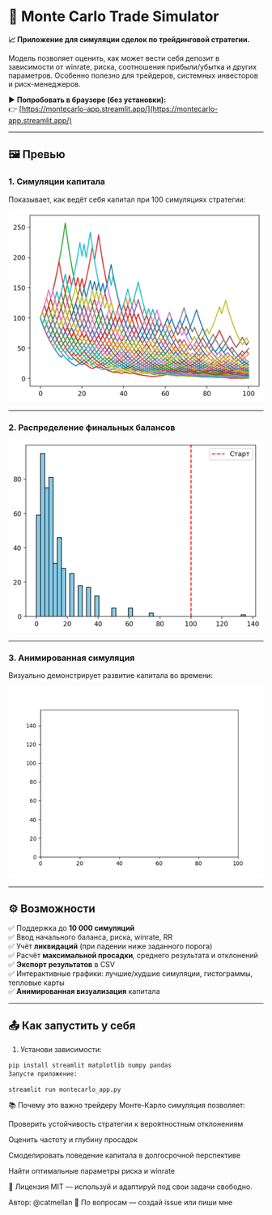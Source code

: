 # 🎲 Monte Carlo Trade Simulator

**📈 Приложение для симуляции сделок по трейдинговой стратегии.**

Модель позволяет оценить, как может вести себя депозит в зависимости от winrate, риска, соотношения прибыли/убытка и других параметров. Особенно полезно для трейдеров, системных инвесторов и риск-менеджеров.

▶️ **Попробовать в браузере (без установки):**  
👉 [https://montecarlo-app.streamlit.app/](https://montecarlo-app.streamlit.app/)

---

## 🖼️ Превью

### 1. Симуляции капитала
Показывает, как ведёт себя капитал при 100 симуляциях стратегии:

![simulations](simulations.png)

---

### 2. Распределение финальных балансов

![heatmap](finaly_balance.png)

---

### 3. Анимированная симуляция
Визуально демонстрирует развитие капитала во времени:

![animation](animation_preview.gif)

---

## ⚙️ Возможности

✅ Поддержка до **10 000 симуляций**  
✅ Ввод начального баланса, риска, winrate, RR  
✅ Учёт **ликвидаций** (при падении ниже заданного порога)  
✅ Расчёт **максимальной просадки**, среднего результата и отклонений  
✅ **Экспорт результатов** в CSV  
✅ Интерактивные графики: лучшие/худшие симуляции, гистограммы, тепловые карты  
✅ **Анимированная визуализация** капитала

---

## 📤 Как запустить у себя

1. Установи зависимости:

```bash
pip install streamlit matplotlib numpy pandas
Запусти приложение:
```

```bash
streamlit run montecarlo_app.py
```

📚 Почему это важно трейдеру
Монте-Карло симуляция позволяет:

Проверить устойчивость стратегии к вероятностным отклонениям

Оценить частоту и глубину просадок

Смоделировать поведение капитала в долгосрочной перспективе

Найти оптимальные параметры риска и winrate

📄 Лицензия
MIT — используй и адаптируй под свои задачи свободно.

Автор: @catmellan
💬 По вопросам — создай issue или пиши мне
